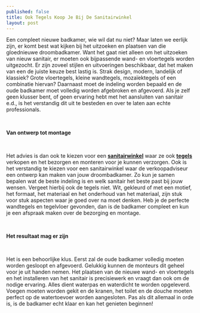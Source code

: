 ```yaml
---
published: false
title: Ook Tegels Koop Je Bij De Sanitairwinkel
layout: post
---
```

<p>Een compleet nieuwe badkamer, wie wil dat nu niet? Maar laten we eerlijk zijn, er komt best wat kijken bij het uitzoeken en plaatsen van die gloednieuwe droombadkamer. Want het gaat niet alleen om het uitzoeken van nieuw sanitair, er moeten ook bijpassende wand- en vloertegels worden uitgezocht. Er zijn zoveel stijlen en uitvoeringen beschikbaar, dat het maken van een de juiste keuze best lastig is. Strak design, modern, landelijk of klassiek? Grote vloertegels, kleine wandtegels, moza&iuml;ektegels of een combinatie hiervan? Daarnaast moet de indeling worden bepaald en de oude badkamer moet volledig worden afgebroken en afgevoerd. Als je zelf geen klusser bent, of geen ervaring hebt met het aansluiten van sanitair e.d., is het verstandig dit uit te besteden en over te laten aan echte professionals.</p>
<p><strong>&nbsp;</strong></p>
<p><strong>Van ontwerp tot montage</strong></p>
<p>&nbsp;</p>
<p>Het advies is dan ook te kiezen voor een <strong><a href="http://www.janvansundert.be/sanitairwinkel">sanitairwinkel</a></strong> waar ze ook <strong><a href="http://www.janvansundert.be/tegels">tegels</a></strong> verkopen en het bezorgen en monteren voor je kunnen verzorgen. Ook is het verstandig te kiezen voor een sanitairwinkel waar de verkoopadviseur een ontwerp kan maken van jouw droombadkamer. Zo kun je samen bepalen wat de beste indeling is en welk sanitair het beste past bij jouw wensen. Vergeet hierbij ook de tegels niet. Wit, gekleurd of met een motief, het formaat, het materiaal en het onderhoud van het materiaal, zijn stuk voor stuk aspecten waar je goed over na moet denken. Heb je de perfecte wandtegels en tegelvloer gevonden, dan is de badkamer compleet en kun je een afspraak maken over de bezorging en montage.</p>
<p><strong>&nbsp;</strong></p>
<p><strong>Het resultaat mag er zijn</strong></p>
<p>&nbsp;</p>
<p>Het is een behoorlijke klus. Eerst zal de oude badkamer volledig moeten worden gesloopt en afgevoerd. Gelukkig kunnen de monteurs dit geheel voor je uit handen nemen. Het plaatsen van de nieuwe wand- en vloertegels en het installeren van het sanitair is precisiewerk en vraagt dan ook om de nodige ervaring. Alles dient waterpas en waterdicht te worden opgeleverd. Voegen moeten worden gekit en de kranen, het toilet en de douche moeten perfect op de watertoevoer worden aangesloten. Pas als dit allemaal in orde is, is de badkamer echt klaar en kan het genieten beginnen!</p>